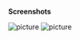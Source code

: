 __Screenshots__

![picture](http://choonsiong.com/public/pic/cointoss1.png)
![picture](http://choonsiong.com/public/pic/cointoss2.png)
